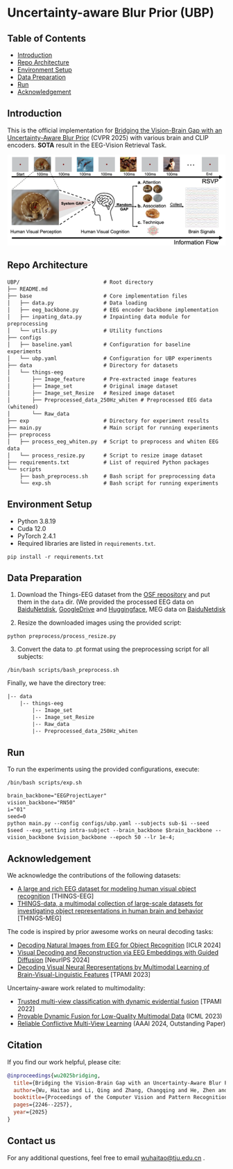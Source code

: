 # Uncertainty-aware Blur Prior (UBP)

## Table of Contents
- [Introduction](#introduction)
- [Repo Architecture](#repo-architecture)
- [Environment Setup](#environment-setup)
- [Data Preparation](#data-preparation)
- [Run](#run)
- [Acknowledgement](#acknowledgement)

## Introduction
This is the official implementation for [Bridging the Vision-Brain Gap with an Uncertainty-Aware Blur Prior](https://arxiv.org/abs/2503.04207) (CVPR 2025) with various brain and CLIP encoders. **SOTA** result in the EEG-Vision Retrieval Task.

<p align="center">
<img src="./assets/motivation.png" >
</p>


## Repo Architecture
```
UBP/                           # Root directory
├── README.md
├── base                       # Core implementation files
│   ├── data.py                # Data loading
│   ├── eeg_backbone.py        # EEG encoder backbone implementation
│   ├── inpating_data.py       # Inpainting data module for preprocessing
│   └── utils.py               # Utility functions
├── configs
│   ├── baseline.yaml          # Configuration for baseline experiments
│   └── ubp.yaml               # Configuration for UBP experiments
├── data                       # Directory for datasets
│   └── things-eeg
│       ├── Image_feature      # Pre-extracted image features
│       ├── Image_set          # Original image dataset
│       ├── Image_set_Resize   # Resized image dataset
│       ├── Preprocessed_data_250Hz_whiten # Preprocessed EEG data (whitened)
│       └── Raw_data
├── exp                        # Directory for experiment results
├── main.py                    # Main script for running experiments
├── preprocess
│   ├── process_eeg_whiten.py  # Script to preprocess and whiten EEG data
│   └── process_resize.py      # Script to resize image dataset
├── requirements.txt           # List of required Python packages
└── scripts
    ├── bash_preprocess.sh     # Bash script for preprocessing data
    └── exp.sh                 # Bash script for running experiments
```
## Environment Setup
- Python 3.8.19
- Cuda 12.0
- PyTorch 2.4.1
- Required libraries are listed in `requirements.txt`.

```
pip install -r requirements.txt
```

## Data Preparation
1. Download the Things-EEG dataset from the [OSF repository](https://osf.io/anp5v/files/osfstorage) and put them in the `data` dir. (We provided the processed EEG data on [BaiduNetdisk](https://pan.baidu.com/s/1JlImvk2fDFwEzUTkf6o9BQ?pwd=u5u7), [GoogleDrive](https://drive.google.com/drive/folders/1oPKgsAoAOMbh5kAAfrgRjJi_FEszAfx2?usp=sharing) and [Huggingface](https://huggingface.co/datasets/Haitao999/things-eeg), MEG data on [BaiduNetdisk](https://pan.baidu.com/s/1XgGuT2JzMKmihvijjIsZ6w?pwd=qpht)

2. Resize the downloaded images using the provided script:

```
python preprocess/process_resize.py
```

3. Convert the data to .pt format using the preprocessing script for all subjects:

```
/bin/bash scripts/bash_preprocess.sh
```

Finally, we have the directory tree:
```
|-- data
    |-- things-eeg
        |-- Image_set
        |-- Image_set_Resize
        |-- Raw_data
        |-- Preprocessed_data_250Hz_whiten
```
## Run
To run the experiments using the provided configurations, execute:
```
/bin/bash scripts/exp.sh
```

```
brain_backbone="EEGProjectLayer"
vision_backbone="RN50"
i="01"
seed=0
python main.py --config configs/ubp.yaml --subjects sub-$i --seed $seed --exp_setting intra-subject --brain_backbone $brain_backbone --vision_backbone $vision_backbone --epoch 50 --lr 1e-4;

```
## Acknowledgement
We acknowledge the contributions of the following datasets:
- [A large and rich EEG dataset for modeling human visual object recognition](https://www.sciencedirect.com/science/article/pii/S1053811922008758) [THINGS-EEG]
- [
THINGS-data, a multimodal collection of large-scale datasets for investigating object representations in human brain and behavior](https://pubmed.ncbi.nlm.nih.gov/36847339/) [THINGS-MEG]

The code is inspired by prior awesome works on neural decoding tasks:
- [Decoding Natural Images from EEG for Object Recognition](https://github.com/eeyhsong/NICE-EEG) [ICLR 2024]
- [Visual Decoding and Reconstruction via EEG Embeddings with Guided Diffusion](https://github.com/dongyangli-del/EEG_Image_decode) [NeurIPS 2024]
- [Decoding Visual Neural Representations by Multimodal Learning of Brain-Visual-Linguistic Features](https://github.com/ChangdeDu/BraVL)  [TPAMI 2023]

Uncertainy-aware work related to multimodality:
- [Trusted multi-view classification with dynamic evidential fusion](https://github.com/hanmenghan/TMC) [TPAMI 2022]
- [Provable Dynamic Fusion for Low-Quality Multimodal Data](https://github.com/QingyangZhang/QMF) (ICML 2023)
- [Reliable Conflictive Multi-View Learning](https://github.com/jiajunsi/RCML) (AAAI 2024, Outstanding Paper)

## Citation
If you find our work helpful, please cite:
```bibtex
@inproceedings{wu2025bridging,
  title={Bridging the Vision-Brain Gap with an Uncertainty-Aware Blur Prior},
  author={Wu, Haitao and Li, Qing and Zhang, Changqing and He, Zhen and Ying, Xiaomin},
  booktitle={Proceedings of the Computer Vision and Pattern Recognition Conference},
  pages={2246--2257},
  year={2025}
}
```


## Contact us
For any additional questions, feel free to email wuhaitao@tju.edu.cn .

